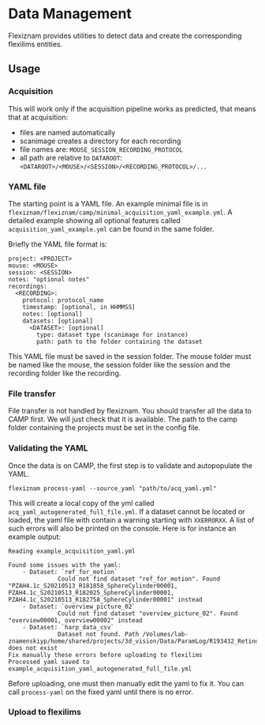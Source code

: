 # Data Management

Flexiznam provides utilities to detect data and create the corresponding flexilims entities. 

## Usage

### Acquisition

This will work only if the acquisition pipeline works as predicted, that means that at acquisition:

*  files are named automatically
*  scanimage creates a directory for each recording
*  file names are: `MOUSE_SESSION_RECORDING_PROTOCOL`
*  all path are relative to `DATAROOT`: `<DATAROOT>/<MOUSE>/<SESSION>/<RECORDING_PROTOCOL>/...`

### YAML file

The starting point is a YAML file. An example minimal file is in `flexiznam/flexiznam/camp/minimal_acquisition_yaml_example.yml`. A detailed example showing all
optional features called `acquisition_yaml_example.yml` can be found in the same folder.

Briefly the YAML file format is:

```
project: <PROJECT>
mouse: <MOUSE>
session: <SESSION>
notes: "optional notes"
recordings:
  <RECORDING>:
    protocol: protocol_name
    timestamp: [optional, in HHMMSS]
    notes: [optional]
    datasets: [optional]
      <DATASET>: [optional]
        type: dataset type (scanimage for instance)
        path: path to the folder containing the dataset
```

This YAML file must be saved in the session folder. The mouse folder must be named like the mouse, the session folder like the session and the 
recording folder like the recording.

### File transfer

File transfer is not handled by flexiznam. You should transfer all the data to CAMP first. We will just check that it is available. The path to the camp folder containing the projects must be set in the config file.


### Validating the YAML

Once the data is on CAMP, the first step is to validate and autopopulate the YAML. 

`flexiznam process-yaml --source_yaml "path/to/acq_yaml.yml"`

This will create a local copy of the yml called `acq_yaml_autogenerated_full_file.yml`. If a dataset cannot be located or loaded, the yaml file with contain a warning starting with `XXERRORXX`. A list of such errors will also be printed on the console. Here is for instance an example output:

```
Reading example_acquisition_yaml.yml

Found some issues with the yaml:
    - Dataset: `ref_for_motion`
              Could not find dataset "ref_for_motion". Found "PZAH4.1c_S20210513_R181858_SphereCylinder00001, PZAH4.1c_S20210513_R182025_SphereCylinder00001, PZAH4.1c_S20210513_R182758_SphereCylinder00001" instead
    - Dataset: `overview_picture_02`
              Could not find dataset "overview_picture_02". Found "overview00001, overview00002" instead
    - Dataset: `harp_data_csv`
              Dataset not found. Path /Volumes/lab-znamenskiyp/home/shared/projects/3d_vision/Data/ParamLog/R193432_Retinotopy does not exist
Fix manually these errors before uploading to flexilims
Processed yaml saved to example_acquisition_yaml_autogenerated_full_file.yml
```

Before uploading, one must then manually edit the yaml to fix it. You can call `process-yaml` on the fixed yaml until there is no error.

### Upload to flexilims

